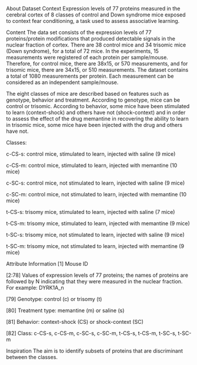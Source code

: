 About Dataset
Context
Expression levels of 77 proteins measured in the cerebral cortex of 8 classes of control and Down syndrome mice exposed to context fear conditioning, a task used to assess associative learning.

Content
The data set consists of the expression levels of 77 proteins/protein modifications that produced detectable signals in the nuclear fraction of cortex. There are 38 control mice and 34 trisomic mice (Down syndrome), for a total of 72 mice. In the experiments, 15 measurements were registered of each protein per sample/mouse. Therefore, for control mice, there are 38x15, or 570 measurements, and for trisomic mice, there are 34x15, or 510 measurements. The dataset contains a total of 1080 measurements per protein. Each measurement can be considered as an independent sample/mouse.

The eight classes of mice are described based on features such as genotype, behavior and treatment. According to genotype, mice can be control or trisomic. According to behavior, some mice have been stimulated to learn (context-shock) and others have not (shock-context) and in order to assess the effect of the drug memantine in recovering the ability to learn in trisomic mice, some mice have been injected with the drug and others have not.

Classes:

c-CS-s: control mice, stimulated to learn, injected with saline (9 mice)

c-CS-m: control mice, stimulated to learn, injected with memantine (10 mice)

c-SC-s: control mice, not stimulated to learn, injected with saline (9 mice)

c-SC-m: control mice, not stimulated to learn, injected with memantine (10 mice)

t-CS-s: trisomy mice, stimulated to learn, injected with saline (7 mice)

t-CS-m: trisomy mice, stimulated to learn, injected with memantine (9 mice)

t-SC-s: trisomy mice, not stimulated to learn, injected with saline (9 mice)

t-SC-m: trisomy mice, not stimulated to learn, injected with memantine (9 mice)

Attribute Information
[1] Mouse ID

[2:78] Values of expression levels of 77 proteins; the names of proteins are followed by N indicating that they were measured in the nuclear fraction. For example: DYRK1A_n

[79] Genotype: control (c) or trisomy (t)

[80] Treatment type: memantine (m) or saline (s)

[81] Behavior: context-shock (CS) or shock-context (SC)

[82] Class: c-CS-s, c-CS-m, c-SC-s, c-SC-m, t-CS-s, t-CS-m, t-SC-s, t-SC-m

Inspiration
The aim is to identify subsets of proteins that are discriminant between the classes.